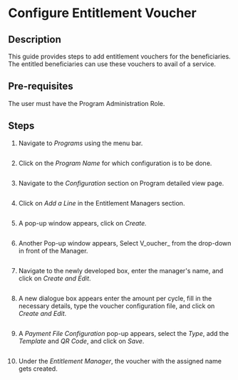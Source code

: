 # Configure Entitlement Voucher

## Description

This guide provides steps to add entitlement vouchers for the beneficiaries. The entitled beneficiaries can use these vouchers to avail of a service.&#x20;

## Pre-requisites

The user must have the Program Administration Role.

## Steps

1. Navigate to _Programs_ using the menu bar.

<figure><img src="broken-reference" alt=""><figcaption></figcaption></figure>

2. Click on the _Program Name_ for which configuration is to be done.

<figure><img src="broken-reference" alt=""><figcaption></figcaption></figure>

3. Navigate to the _Configuration_ section on Program detailed view page.

<figure><img src="broken-reference" alt=""><figcaption></figcaption></figure>

4. Click on _Add a Line_ in the Entitlement Managers section.

<figure><img src="broken-reference" alt=""><figcaption></figcaption></figure>

5. A pop-up window appears, click on _Create._

<figure><img src="broken-reference" alt=""><figcaption></figcaption></figure>

6. Another Pop-up window appears, Select V_oucher_ from the drop-down in front of the Manager.&#x20;

<figure><img src="broken-reference" alt=""><figcaption></figcaption></figure>

7. Navigate to the newly developed box, enter the manager's name, and click on _Create and Edit_.

<figure><img src="broken-reference" alt=""><figcaption></figcaption></figure>

8. A new dialogue box appears enter the amount per cycle, fill in the necessary details, type the voucher configuration file, and click on _Create and Edit_.

<figure><img src="broken-reference" alt=""><figcaption></figcaption></figure>

9. A _Payment File Configuration_ pop-up appears, select the _Type_, add the _Template_ and _QR Code_, and click on _Save_.&#x20;

<figure><img src="broken-reference" alt=""><figcaption></figcaption></figure>

10. Under the _Entitlement Manager_, the voucher with the assigned name gets created.

<figure><img src="broken-reference" alt=""><figcaption></figcaption></figure>
